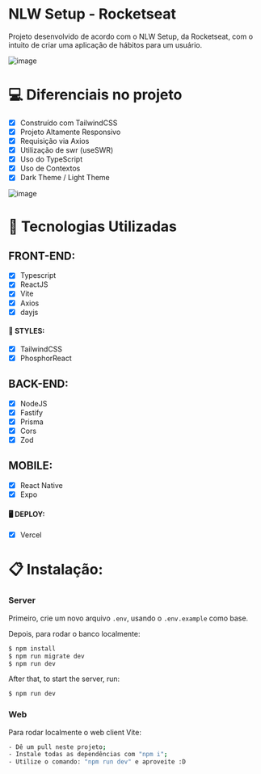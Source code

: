 # NLW Setup - Rocketseat

Projeto desenvolvido de acordo com o NLW Setup, da Rocketseat, com o intuito de criar uma aplicação de hábitos para um usuário.

![image](https://user-images.githubusercontent.com/104099580/213057756-fd2f1024-a1a5-4b90-9111-34fa32df51bf.png)


# 💻 Diferenciais no projeto

- [x] Construído com TailwindCSS
- [x] Projeto Altamente Responsivo
- [x] Requisição via Axios
- [x] Utilização de swr (useSWR)
- [x] Uso do TypeScript
- [x] Uso de Contextos
- [x] Dark Theme / Light Theme

![image](https://user-images.githubusercontent.com/104099580/213057957-659537da-a2d1-4ac2-aaa5-38b12a3f64d5.png)

# 🚀 Tecnologias Utilizadas

  ## FRONT-END:
   - [x] Typescript
   - [x] ReactJS
   - [x] Vite
   - [x] Axios
   - [x] dayjs

  #### 🎨 STYLES:
   - [x] TailwindCSS
   - [x] PhosphorReact
 
  ## BACK-END:
   - [X] NodeJS
   - [x] Fastify
   - [x] Prisma
   - [x] Cors
   - [x] Zod

  ## MOBILE:
   - [x] React Native
   - [x] Expo

#### 🖥 DEPLOY:
 - [x] Vercel

# 📋 Instalação:

### Server

Primeiro, crie um novo arquivo ``.env``, usando o `.env.example` como base.

Depois, para rodar o banco localmente:
```sh
$ npm install
$ npm run migrate dev
$ npm run dev
```

After that, to start the server, run:
```sh
$ npm run dev
```

### Web

Para rodar localmente o web client Vite:
```sh
- Dê um pull neste projeto;
- Instale todas as dependências com "npm i";
- Utilize o comando: "npm run dev" e aproveite :D
```
